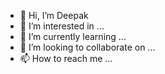 - 👋 Hi, I’m Deepak
- 👀 I’m interested in ...
- 🌱 I’m currently learning ...
- 💞️ I’m looking to collaborate on ...
- 📫 How to reach me ...

<!---
dpkmhn/dpkmhn is a ✨ special ✨ repository because its `README.md` (this file) appears on your GitHub profile.
You can click the Preview link to take a look at your changes.
--->
